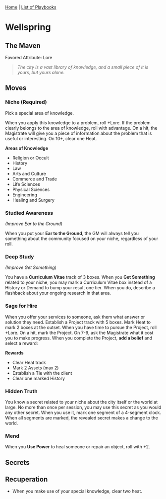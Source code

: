 [Home](../index.md) | [List of Playbooks](../index.md#Playbooks)

# Wellspring
## The Maven
Favored Attribute: Lore

>*The city is a vast library of knowledge, and a small piece of it is yours, but yours alone.*


## Moves

### Niche (Required)
Pick a special area of knowledge.

When you apply this knowledge to a problem, roll +Lore. If the problem clearly belongs to the area of knowledge, roll with advantage. On a hit, the Magistrate will give you a piece of information about the problem that is useful or interesting. On 10+, clear one Heat.

**Areas of Knowledge**
- Religion or Occult
- History
- Law
- Arts and Culture
- Commerce and Trade
- Life Sciences
- Physical Sciences
- Engineering
- Healing and Surgery

### Studied Awareness
*(Improve Ear to the Ground)*

When you put your **Ear to the Ground**, the GM will always tell you something about the community focused on your niche, regardless of your roll.

### Deep Study
*(Improve Get Something)*

You have a **Curriculum Vitae** track of 3 boxes. When you **Get Something** related to your niche, you may mark a Curriculum Vitae box instead of a History or Demand to bump your result one tier. When you do, describe a flashback about your ongoing research in that area.

### Sage for Hire
When you offer your services to someone, ask them what answer or solution they need. Establish a Project track with 5 boxes. Mark Heat to mark 2 boxes at the outset. When you have time to pursue the Project, roll +Lore. On a hit, mark the Project. On 7-9, ask the Magistrate what it cost you to make progress. When you complete the Project, **add a belief** and select a reward:

**Rewards**
- Clear Heat track
- Mark 2 Assets (max 2)
- Establish a Tie with the client
- Clear one marked History

### Hidden Truth
You know a secret related to your niche about the city itself or the world at large. No more than once per session, you may use this secret as you would any other secret. When you use it, mark one segment of a 4-segment clock. When all segments are marked, the revealed secret makes a change to the world.

### Mend
When you **Use Power** to heal someone or repair an object, roll with +2.

## Secrets
## Recuperation
- When you make use of your special knowledge, clear two heat.